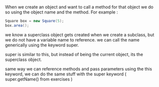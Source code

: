 When we create an object and want to call a method for that object we do so using the object name and the method. For example : 
```java
Square box = new Square(5);
box.area();
```

we know a superclass object gets created when we create a subclass, but we do not have a variable name to reference.
we can call the name generically using the keyword super.

super is similar to this, but instead of being the current object, its the superclass object.

same way we can reference methods and pass parameters using the this keyword, we can do the same stuff with the super keyword ( super.getName() from exercises )

